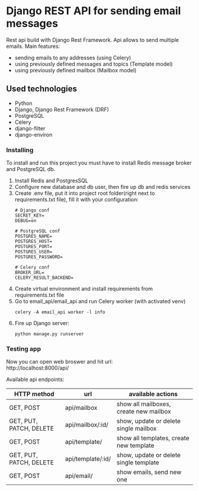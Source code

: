# Django REST API for sending email messages

Rest api build with Django Rest Framework. Api allows to send multiple emails. Main features:
<ul>
<li>sending emails to any addresses (using Celery)</li>
<li>using previously defined messages and topics (Template model)</li>
<li>using previously defined mailbox (Mailbox model)</li>

</ul>

## Used technologies

<ul>
<li>Python</li>
<li>Django, Django Rest Framework (DRF)</li>
<li>PostgreSQL</li>
<li>Celery</li>
<li>django-filter</li>
<li>django-environ</li>
</ul>


### Installing

To install and run this project you must have to install Redis message broker and PostgreSQL db.

<ol>
<li>Install Redis and PostgresSQL</li>
<li>Configure new database and db user, then fire up db and redis services</li>
<li>Create .env file, put it into project root folder(right next to requirements.txt file), fill it with your configuration:

```
# Django conf
SECRET_KEY=
DEBUG=on

# PostgreSQL conf
POSTGRES_NAME=
POSTGRES_HOST=
POSTGRES_PORT=
POSTGRES_USER=
POSTGRES_PASSWORD=

# Celery conf
BROKER_URL=
CELERY_RESULT_BACKEND=
```
</li>
<li>Create virtual environment and install requirements from requirements.txt file</li>
<li>Go to email_api/email_api and run Celery worker (with activated venv)

```
celery -A email_api worker -l info
```
</li>
<li>Fire up Django server:

```
python manage.py runserver
```
</li>
</ol>



### Testing app

Now you can open web broswer and hit url:  
http://localhost:8000/api/

Available api endpoints:  
  

| HTTP method              	| url       	        | available actions  	                    |
| -------------------------	| -------------------	| -----------------------------------------	|
| GET, POST               	| api/mailbox       	| show all mailboxes, create new mailbox  	|
| GET, PUT, PATCH, DELETE 	| api/mailbox/:id/  	| show, update or delete single mailbox   	|
| GET, POST               	| api/template/     	| show all templates, create new template 	|
| GET, PUT, PATCH, DELETE 	| api/template/:id/ 	| show, update or delete single template  	|
| GET, POST               	| api/email/        	| show emails, send new one               	|
